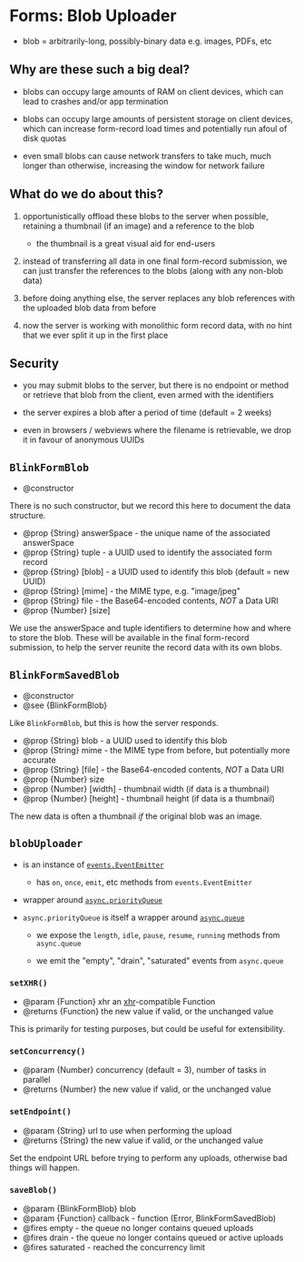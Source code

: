 # Forms: Blob Uploader

- blob = arbitrarily-long, possibly-binary data e.g. images, PDFs, etc


## Why are these such a big deal?

- blobs can occupy large amounts of RAM on client devices, which can lead to
  crashes and/or app termination

- blobs can occupy large amounts of persistent storage on client devices, which
  can increase form-record load times and potentially run afoul of disk quotas

- even small blobs can cause network transfers to take much, much longer than
  otherwise, increasing the window for network failure


## What do we do about this?

1. opportunistically offload these blobs to the server when possible, retaining
  a thumbnail (if an image) and a reference to the blob

    - the thumbnail is a great visual aid for end-users

2. instead of transferring all data in one final form-record submission, we can
  just transfer the references to the blobs (along with any non-blob data)

3. before doing anything else, the server replaces any blob references with the
  uploaded blob data from before

4. now the server is working with monolithic form record data, with no hint that
  we ever split it up in the first place


## Security

- you may submit blobs to the server, but there is no endpoint or method or
  retrieve that blob from the client, even armed with the identifiers

- the server expires a blob after a period of time (default = 2 weeks)

- even in browsers / webviews where the filename is retrievable, we drop it
  in favour of anonymous UUIDs


## `BlinkFormBlob`

- @constructor

There is no such constructor, but we record this here to document the data
structure.

- @prop {String} answerSpace - the unique name of the associated answerSpace
- @prop {String} tuple - a UUID used to identify the associated form record
- @prop {String} [blob] - a UUID used to identify this blob (default = new UUID)
- @prop {String} [mime] - the MIME type, e.g. "image/jpeg"
- @prop {String} file - the Base64-encoded contents, _NOT_ a Data URI
- @prop {Number} [size]

We use the answerSpace and tuple identifiers to determine how and where to
store the blob. These will be available in the final form-record submission, to
help the server reunite the record data with its own blobs.


## `BlinkFormSavedBlob`

- @constructor
- @see {BlinkFormBlob}

Like `BlinkFormBlob`, but this is how the server responds.

- @prop {String} blob - a UUID used to identify this blob
- @prop {String} mime - the MIME type from before, but potentially more accurate
- @prop {String} [file] - the Base64-encoded contents, _NOT_ a Data URI
- @prop {Number} size
- @prop {Number} [width] - thumbnail width (if data is a thumbnail)
- @prop {Number} [height] - thumbnail height  (if data is a thumbnail)

The new data is often a thumbnail _if_ the original blob was an image.


## `blobUploader`

- is an instance of [`events.EventEmitter`](http://nodejs.org/api/events.html#events_class_events_eventemitter)

    - has `on`, `once`, `emit`, etc methods from `events.EventEmitter`

- wrapper around [`async.priorityQueue`](https://github.com/caolan/async#priorityQueue)

- `async.priorityQueue` is itself a wrapper around
  [`async.queue`](https://github.com/caolan/async#queue)

    - we expose the `length`, `idle`, `pause`, `resume`, `running` methods from
      `async.queue`

    - we emit the "empty", "drain", "saturated" events from `async.queue`

### `setXHR()`

- @param {Function} xhr an [xhr](https://github.com/Raynos/xhr)-compatible Function
- @returns {Function} the new value if valid, or the unchanged value

This is primarily for testing purposes, but could be useful for extensibility.

### `setConcurrency()`

- @param {Number} concurrency (default = 3), number of tasks in parallel
- @returns {Number} the new value if valid, or the unchanged value

### `setEndpoint()`

- @param {String} url to use when performing the upload
- @returns {String} the new value if valid, or the unchanged value

Set the endpoint URL before trying to perform any uploads, otherwise bad things
will happen.

### `saveBlob()`

- @param {BlinkFormBlob} blob
- @param {Function} callback - function (Error, BlinkFormSavedBlob)
- @fires empty - the queue no longer contains queued uploads
- @fires drain - the queue no longer contains queued or active uploads
- @fires saturated - reached the concurrency limit
